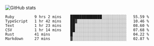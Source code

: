![GitHub stats](https://github-readme-stats.vercel.app/api?username=ksk001100&show_icons=true&theme=tokyonight)

<!--START_SECTION:waka-->

```text
Ruby         9 hrs 2 mins    ██████████████░░░░░░░░░░░   55.59 %
TypeScript   1 hr 42 mins    ██▓░░░░░░░░░░░░░░░░░░░░░░   10.46 %
Text         1 hr 23 mins    ██░░░░░░░░░░░░░░░░░░░░░░░   08.60 %
CSV          1 hr 14 mins    ██░░░░░░░░░░░░░░░░░░░░░░░   07.68 %
Rust         41 mins         █░░░░░░░░░░░░░░░░░░░░░░░░   04.22 %
Markdown     27 mins         ▓░░░░░░░░░░░░░░░░░░░░░░░░   02.87 %
```

<!--END_SECTION:waka-->
